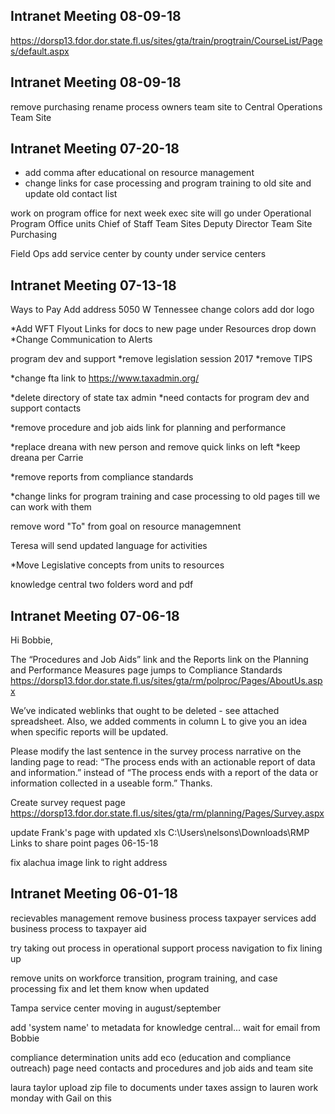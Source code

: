 ## Intranet Meeting 08-09-18
https://dorsp13.fdor.dor.state.fl.us/sites/gta/train/progtrain/CourseList/Pages/default.aspx

## Intranet Meeting 08-09-18
remove purchasing
rename process owners team site to Central Operations Team Site


## Intranet Meeting 07-20-18
* add comma after educational on resource management
* change links for case processing and program training to old site and update old contact list

work on program office for next week
exec site will go under Operational
Program Office
units
Chief of Staff
Team Sites
Deputy Director Team Site
Purchasing


Field Ops 
add service center by county under service centers


## Intranet Meeting 07-13-18
Ways to Pay
Add address 5050 W Tennessee
change colors
add dor logo

*Add WFT Flyout Links for docs to new page under Resources drop down
*Change Communication to Alerts

program dev and support
*remove legislation session 2017
*remove TIPS

*change fta link to https://www.taxadmin.org/

*delete directory of state tax admin
*need contacts for program dev and support contacts

*remove procedure and job aids link for planning and performance

*replace dreana with new person and remove quick links on left *keep dreana per Carrie

*remove reports from compliance standards

*change links for program training and case processing to old pages till we can work with them

remove word "To" from goal on resource managemnent

Teresa will send updated language for activities

*Move Legislative concepts from units to resources

knowledge central
two folders word and pdf




## Intranet Meeting 07-06-18
Hi Bobbie,
 
The “Procedures and Job Aids” link and the Reports link on the Planning and Performance Measures page jumps to Compliance Standards https://dorsp13.fdor.dor.state.fl.us/sites/gta/rm/polproc/Pages/AboutUs.aspx
 
We’ve indicated weblinks that ought to be deleted - see attached spreadsheet.   Also, we added comments in column L to give you an idea when specific reports will be updated.  
 
Please modify the last sentence in the survey process narrative on the landing  page to read:  “The process ends with an actionable report of data and information.” instead of “The process ends with a report of the data or information collected in a useable form.”  Thanks.

Create survey request page
https://dorsp13.fdor.dor.state.fl.us/sites/gta/rm/planning/Pages/Survey.aspx

update Frank's page with updated xls 
C:\Users\nelsons\Downloads\RMP Links to share point pages 06-15-18

fix alachua image link to right address


## Intranet Meeting 06-01-18

recievables management remove business process
taxpayer services add business process to taxpayer aid

try taking out process in operational support process navigation to fix lining up

remove units on workforce transition, program training, and case processing
fix and let them know when updated

Tampa service center moving in august/september

add 'system name' to metadata for knowledge central... wait for email from Bobbie

compliance determination units add eco (education and compliance outreach) page need contacts and procedures and job aids and team site

laura taylor upload zip file to documents under taxes assign to lauren work monday with Gail on this